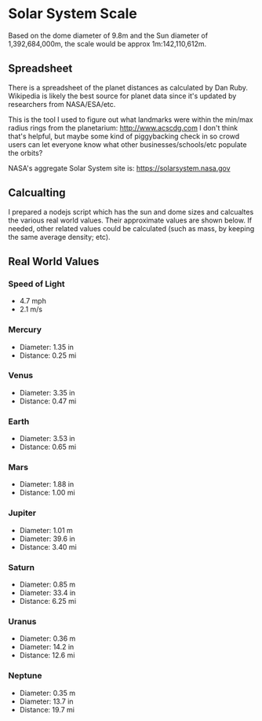 # Solar System Scale

Based on the dome diameter of 9.8m and the Sun diameter of 1,392,684,000m, the scale would be approx 1m:142,110,612m.

## Spreadsheet

There is a spreadsheet of the planet distances as calculated by Dan Ruby. Wikipedia is likely the best source for planet data since it's updated by researchers from NASA/ESA/etc.

This is the tool I used to figure out what landmarks were within the min/max radius rings from the planetarium: http://www.acscdg.com  I don't think that's helpful, but maybe some kind of piggybacking check in so crowd users can let everyone know what other businesses/schools/etc populate the orbits?

NASA's aggregate Solar System site is: https://solarsystem.nasa.gov 

## Calcualting

I prepared a nodejs script which has the sun and dome sizes and calcualtes the various real world values. Their approximate values are shown below. If needed, other related values could be calculated (such as mass, by keeping the same average density; etc).

## Real World Values

### Speed of Light
* 4.7 mph
* 2.1 m/s

### Mercury
* Diameter: 1.35 in
* Distance: 0.25 mi

### Venus
* Diameter: 3.35 in
* Distance: 0.47 mi

### Earth
* Diameter: 3.53 in
* Distance: 0.65 mi

### Mars
* Diameter: 1.88 in
* Distance: 1.00 mi

### Jupiter
* Diameter: 1.01 m
* Diameter: 39.6 in
* Distance: 3.40 mi

### Saturn
* Diameter: 0.85 m
* Diameter: 33.4 in
* Distance: 6.25 mi

### Uranus
* Diameter: 0.36 m
* Diameter: 14.2 in
* Distance: 12.6 mi

### Neptune
* Diameter: 0.35 m
* Diameter: 13.7 in
* Distance: 19.7 mi
